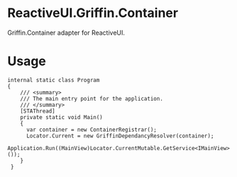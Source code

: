# ReactiveUI.Griffin.Container

Griffin.Container adapter for ReactiveUI.

# Usage
    internal static class Program
    {
        /// <summary>
        /// The main entry point for the application.
        /// </summary>
        [STAThread]
        private static void Main()
        {
          var container = new ContainerRegistrar();
          Locator.Current = new GriffinDependancyResolver(container);
          Application.Run((MainView)Locator.CurrentMutable.GetService<IMainView>());
        }
     }
